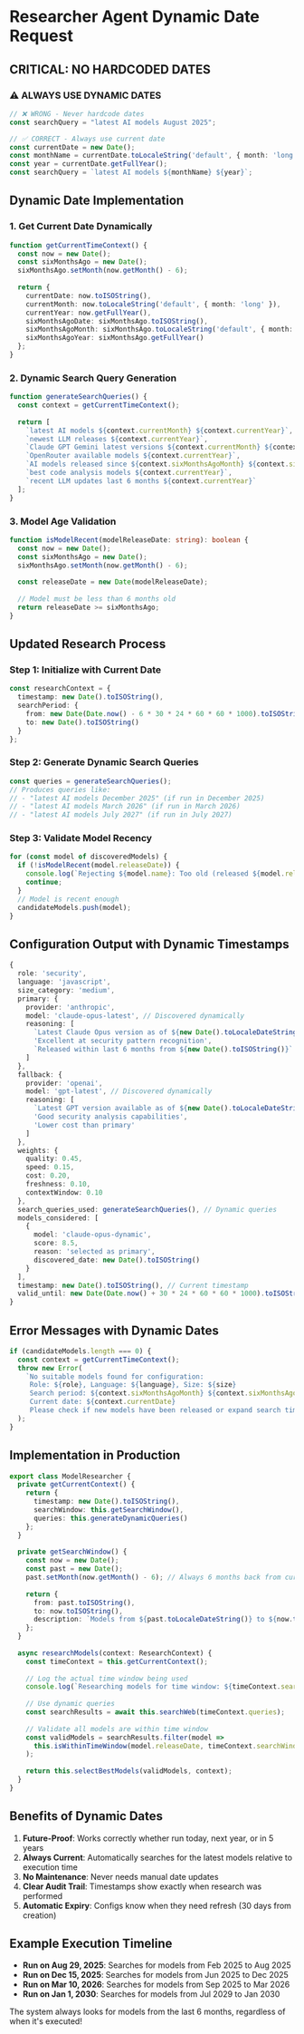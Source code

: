 # Researcher Agent Dynamic Date Request

## CRITICAL: NO HARDCODED DATES

### ⚠️ ALWAYS USE DYNAMIC DATES
```typescript
// ❌ WRONG - Never hardcode dates
const searchQuery = "latest AI models August 2025";

// ✅ CORRECT - Always use current date
const currentDate = new Date();
const monthName = currentDate.toLocaleString('default', { month: 'long' });
const year = currentDate.getFullYear();
const searchQuery = `latest AI models ${monthName} ${year}`;
```

## Dynamic Date Implementation

### 1. Get Current Date Dynamically
```typescript
function getCurrentTimeContext() {
  const now = new Date();
  const sixMonthsAgo = new Date();
  sixMonthsAgo.setMonth(now.getMonth() - 6);
  
  return {
    currentDate: now.toISOString(),
    currentMonth: now.toLocaleString('default', { month: 'long' }),
    currentYear: now.getFullYear(),
    sixMonthsAgoDate: sixMonthsAgo.toISOString(),
    sixMonthsAgoMonth: sixMonthsAgo.toLocaleString('default', { month: 'long' }),
    sixMonthsAgoYear: sixMonthsAgo.getFullYear()
  };
}
```

### 2. Dynamic Search Query Generation
```typescript
function generateSearchQueries() {
  const context = getCurrentTimeContext();
  
  return [
    `latest AI models ${context.currentMonth} ${context.currentYear}`,
    `newest LLM releases ${context.currentYear}`,
    `Claude GPT Gemini latest versions ${context.currentMonth} ${context.currentYear}`,
    `OpenRouter available models ${context.currentYear}`,
    `AI models released since ${context.sixMonthsAgoMonth} ${context.sixMonthsAgoYear}`,
    `best code analysis models ${context.currentYear}`,
    `recent LLM updates last 6 months ${context.currentYear}`
  ];
}
```

### 3. Model Age Validation
```typescript
function isModelRecent(modelReleaseDate: string): boolean {
  const now = new Date();
  const sixMonthsAgo = new Date();
  sixMonthsAgo.setMonth(now.getMonth() - 6);
  
  const releaseDate = new Date(modelReleaseDate);
  
  // Model must be less than 6 months old
  return releaseDate >= sixMonthsAgo;
}
```

## Updated Research Process

### Step 1: Initialize with Current Date
```typescript
const researchContext = {
  timestamp: new Date().toISOString(),
  searchPeriod: {
    from: new Date(Date.now() - 6 * 30 * 24 * 60 * 60 * 1000).toISOString(), // 6 months ago
    to: new Date().toISOString()
  }
};
```

### Step 2: Generate Dynamic Search Queries
```typescript
const queries = generateSearchQueries();
// Produces queries like:
// - "latest AI models December 2025" (if run in December 2025)
// - "latest AI models March 2026" (if run in March 2026)
// - "latest AI models July 2027" (if run in July 2027)
```

### Step 3: Validate Model Recency
```typescript
for (const model of discoveredModels) {
  if (!isModelRecent(model.releaseDate)) {
    console.log(`Rejecting ${model.name}: Too old (released ${model.releaseDate})`);
    continue;
  }
  // Model is recent enough
  candidateModels.push(model);
}
```

## Configuration Output with Dynamic Timestamps

```typescript
{
  role: 'security',
  language: 'javascript',
  size_category: 'medium',
  primary: {
    provider: 'anthropic',
    model: 'claude-opus-latest', // Discovered dynamically
    reasoning: [
      `Latest Claude Opus version as of ${new Date().toLocaleDateString()}`,
      'Excellent at security pattern recognition',
      `Released within last 6 months from ${new Date().toISOString()}`
    ]
  },
  fallback: {
    provider: 'openai',
    model: 'gpt-latest', // Discovered dynamically
    reasoning: [
      `Latest GPT version available as of ${new Date().toLocaleDateString()}`,
      'Good security analysis capabilities',
      'Lower cost than primary'
    ]
  },
  weights: {
    quality: 0.45,
    speed: 0.15,
    cost: 0.20,
    freshness: 0.10,
    contextWindow: 0.10
  },
  search_queries_used: generateSearchQueries(), // Dynamic queries
  models_considered: [
    { 
      model: 'claude-opus-dynamic', 
      score: 8.5, 
      reason: 'selected as primary',
      discovered_date: new Date().toISOString()
    }
  ],
  timestamp: new Date().toISOString(), // Current timestamp
  valid_until: new Date(Date.now() + 30 * 24 * 60 * 60 * 1000).toISOString() // Valid for 30 days
}
```

## Error Messages with Dynamic Dates

```typescript
if (candidateModels.length === 0) {
  const context = getCurrentTimeContext();
  throw new Error(
    `No suitable models found for configuration:
     Role: ${role}, Language: ${language}, Size: ${size}
     Search period: ${context.sixMonthsAgoMonth} ${context.sixMonthsAgoYear} to ${context.currentMonth} ${context.currentYear}
     Current date: ${context.currentDate}
     Please check if new models have been released or expand search timeframe`
  );
}
```

## Implementation in Production

```typescript
export class ModelResearcher {
  private getCurrentContext() {
    return {
      timestamp: new Date().toISOString(),
      searchWindow: this.getSearchWindow(),
      queries: this.generateDynamicQueries()
    };
  }
  
  private getSearchWindow() {
    const now = new Date();
    const past = new Date();
    past.setMonth(now.getMonth() - 6); // Always 6 months back from current date
    
    return {
      from: past.toISOString(),
      to: now.toISOString(),
      description: `Models from ${past.toLocaleDateString()} to ${now.toLocaleDateString()}`
    };
  }
  
  async researchModels(context: ResearchContext) {
    const timeContext = this.getCurrentContext();
    
    // Log the actual time window being used
    console.log(`Researching models for time window: ${timeContext.searchWindow.description}`);
    
    // Use dynamic queries
    const searchResults = await this.searchWeb(timeContext.queries);
    
    // Validate all models are within time window
    const validModels = searchResults.filter(model => 
      this.isWithinTimeWindow(model.releaseDate, timeContext.searchWindow)
    );
    
    return this.selectBestModels(validModels, context);
  }
}
```

## Benefits of Dynamic Dates

1. **Future-Proof**: Works correctly whether run today, next year, or in 5 years
2. **Always Current**: Automatically searches for the latest models relative to execution time
3. **No Maintenance**: Never needs manual date updates
4. **Clear Audit Trail**: Timestamps show exactly when research was performed
5. **Automatic Expiry**: Configs know when they need refresh (30 days from creation)

## Example Execution Timeline

- **Run on Aug 29, 2025**: Searches for models from Feb 2025 to Aug 2025
- **Run on Dec 15, 2025**: Searches for models from Jun 2025 to Dec 2025
- **Run on Mar 10, 2026**: Searches for models from Sep 2025 to Mar 2026
- **Run on Jan 1, 2030**: Searches for models from Jul 2029 to Jan 2030

The system always looks for models from the last 6 months, regardless of when it's executed!